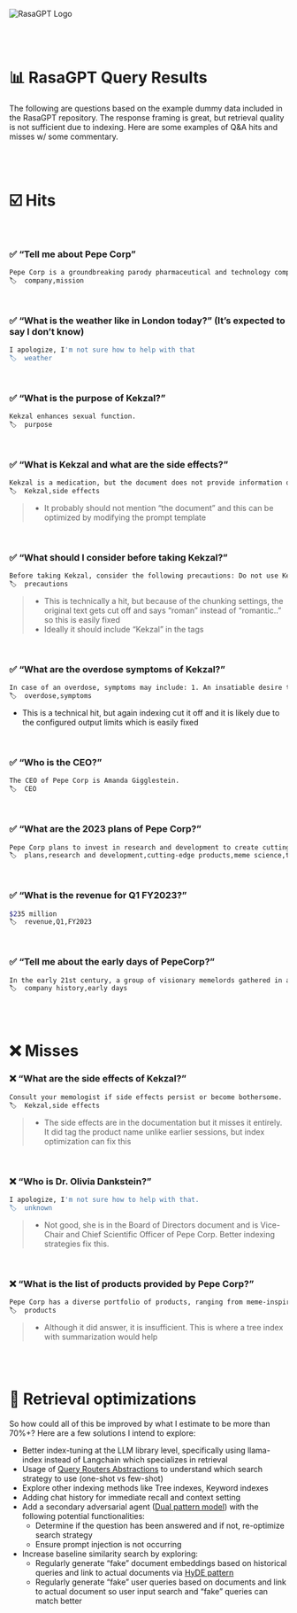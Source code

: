 
![RasaGPT Logo](https://github.com/paulpierre/RasaGPT/blob/main/github/rasagpt-logo-1.png?raw=true)

<br/><br/>

# 📊 RasaGPT Query Results

The following are questions based on the example dummy data included in the RasaGPT repository. The response framing is great, but retrieval quality is not sufficient due to indexing. Here are some examples of Q&A hits and misses w/ some commentary.

<br/><br/>

# ☑️  Hits



<br/>

### ✅ “Tell me about Pepe Corp”

```bash
Pepe Corp is a groundbreaking parody pharmaceutical and technology company inspired by the iconic Pepe the Frog meme. Our mission is to revolutionize the world through the power of dank memes.
🏷️  company,mission
```

<br/>

### ✅ “What is the weather like in London today?” (It’s expected to say I don’t know)

```bash
I apologize, I'm not sure how to help with that
🏷️  weather
```

<br/>

### ✅ “What is the purpose of Kekzal?”

```bash
Kekzal enhances sexual function.
🏷️  purpose
```

<br/>

### ✅ “What is Kekzal and what are the side effects?”

```bash
Kekzal is a medication, but the document does not provide information on its side effects. It only advises to consult a memologist if side effects persist or become bothersome.
🏷️  Kekzal,side effects
```

>- It probably should not mention “the document” and this can be optimized by modifying the prompt template

<br/>

### ✅ “What should I consider before taking Kekzal?”

```bash
Before taking Kekzal, consider the following precautions: Do not use Kekzal if you have a known allergy to dank memes or an aversion to Pepe-themed roman.
🏷️  precautions
```

>- This is technically a hit, but because of the chunking settings, the original text gets cut off and says “roman” instead of “romantic..” so this is easily fixed
>- Ideally it should include “Kekzal” in the tags

<br/>

### ✅ “What are the overdose symptoms of Kekzal?”

```bash
In case of an overdose, symptoms may include: 1. An insatiable desire to create
🏷️  overdose,symptoms
```

- This is a technical hit, but again indexing cut it off and it is likely due to the configured output limits which is easily fixed

<br/>

### ✅ “Who is the CEO?”

```bash
The CEO of Pepe Corp is Amanda Gigglestein.
🏷️  CEO
```

<br/>

### ✅ “What are the 2023 plans of Pepe Corp?”

```bash
Pepe Corp plans to invest in research and development to create cutting-edge products that address the needs of our diverse customer base. Our R&D team will explore new areas of meme science and technology, developing products that meet the needs of our customers.
🏷️  plans,research and development,cutting-edge products,meme science,technology,customer needs
```

<br/>

### ✅ “What is the revenue for Q1 FY2023?”

```bash
$235 million
🏷️  revenue,Q1,FY2023
```

<br/>

### ✅ “Tell me about the early days of PepeCorp?”

```bash
In the early 21st century, a group of visionary memelords gathered in a dimly lit basement, fueled by their passion for dank memes and the iconic Pepe the Frog.
🏷️  company history,early days
```

<br/><br/>

# ❌ Misses


### ❌ “What are the side effects of Kekzal?”

```bash
Consult your memologist if side effects persist or become bothersome.
🏷️  Kekzal,side effects
```

>- The side effects are in the documentation but it misses it entirely. It did tag the product name unlike earlier sessions, but index optimization can fix this

<br/>

### ❌ “Who is Dr. Olivia Dankstein?”

```bash
I apologize, I'm not sure how to help with that.
🏷️  unknown
```

>- Not good, she is in the Board of Directors document and is Vice-Chair and Chief Scientific Officer of Pepe Corp. Better indexing strategies fix this.

<br/>


### ❌ “What is the list of products provided by Pepe Corp?”

```bash
Pepe Corp has a diverse portfolio of products, ranging from meme-inspired pharmaceuticals to advanced brain implants and mobile applications.
🏷️  products
```

>- Although it did answer, it is insufficient. This is where a tree index with summarization would help

<br/><br/>

# 🔬 Retrieval optimizations

So how could all of this be improved by what I estimate to be more than 70%+? Here are a few solutions I intend to explore:


- Better index-tuning at the LLM library level, specifically using llama-index instead of Langchain which specializes in retrieval
- Usage of [Query Routers Abstractions](https://medium.com/@jerryjliu98/unifying-llm-powered-qa-techniques-with-routing-abstractions-438e2499a0d0) to understand which search strategy to use (one-shot vs few-shot)
- Explore other indexing methods like Tree indexes, Keyword indexes
- Adding chat history for immediate recall and context setting
- Add a secondary adversarial agent ([Dual pattern model](https://simonwillison.net/2023/Apr/25/dual-llm-pattern/)) with the following potential functionalities:
    - Determine if the question has been answered and if not, re-optimize search strategy
    - Ensure prompt injection is not occurring
- Increase baseline similarity search by exploring:
    - Regularly generate “fake” document embeddings based on historical queries and link to actual documents via [HyDE pattern](https://wfhbrian.com/revolutionizing-search-how-hypothetical-document-embeddings-hyde-can-save-time-and-increase-productivity/)
    - Regularly generate “fake” user queries based on documents and link to actual document so user input search and “fake” queries can match better